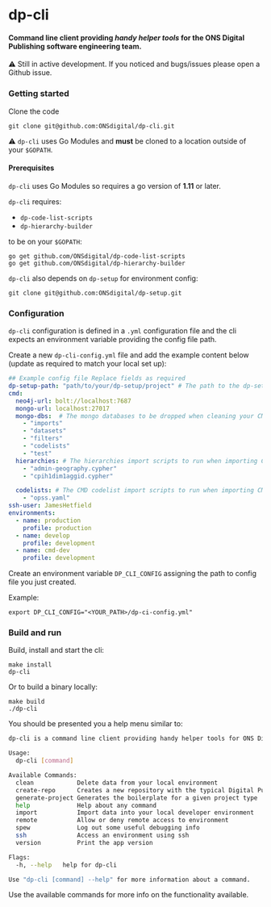 # dp-cli

#### Command line client providing *handy helper tools* for the ONS Digital Publishing software engineering team.

:warning: Still in active development. If you noticed and bugs/issues please open a Github issue. 

### Getting started
Clone the code
```
git clone git@github.com:ONSdigital/dp-cli.git
```

:warning: `dp-cli` uses Go Modules and **must** be cloned to a location outside of your `$GOPATH`.

#### Prerequisites
`dp-cli` uses Go Modules so requires a go version of **1.11** or later. 

`dp-cli` requires:
- `dp-code-list-scripts` 
- `dp-hierarchy-builder`

to be on your `$GOPATH`:
```
go get github.com/ONSdigital/dp-code-list-scripts
go get github.com/ONSdigital/dp-hierarchy-builder
```

`dp-cli` also depends on `dp-setup` for  environment config:
```
git clone git@github.com:ONSdigital/dp-setup.git
```


### Configuration
`dp-cli` configuration is defined in a `.yml` configuration file and the cli expects an environment variable providing the config file path.

Create a new `dp-cli-config.yml` file and add the example content below (update as required to match your local set up):

```yaml
## Example config file Replace fields as required
dp-setup-path: "path/to/your/dp-setup/project" # The path to the dp-setup repo on your machine.
cmd:
  neo4j-url: bolt://localhost:7687
  mongo-url: localhost:27017
  mongo-dbs:  # The mongo databases to be dropped when cleaning your CMD data
    - "imports"
    - "datasets"
    - "filters"
    - "codelists"
    - "test"
  hierarchies: # The hierarchies import scripts to run when importing CMD data.
    - "admin-geography.cypher"
    - "cpih1dim1aggid.cypher"

  codelists: # The CMD codelist import scripts to run when importing CMD data.
    - "opss.yaml"
ssh-user: JamesHetfield
environments:
  - name: production
    profile: production
  - name: develop
    profile: development
  - name: cmd-dev
    profile: development
```
 
Create an environment variable `DP_CLI_CONFIG` assigning the path to config file you just created.

Example:
```
export DP_CLI_CONFIG="<YOUR_PATH>/dp-ci-config.yml"
```

### Build and run

Build, install and start the cli:
```
make install
dp-cli
```
Or to build a binary locally:
```
make build
./dp-cli
```

You should be presented you a help menu similar to:
```bash
dp-cli is a command line client providing handy helper tools for ONS Digital Publishing software engineers

Usage:
  dp-cli [command]

Available Commands:
  clean            Delete data from your local environment
  create-repo      Creates a new repository with the typical Digital Publishing configurations
  generate-project Generates the boilerplate for a given project type
  help             Help about any command
  import           Import data into your local developer environment
  remote           Allow or deny remote access to environment
  spew             Log out some useful debugging info
  ssh              Access an environment using ssh
  version          Print the app version

Flags:
  -h, --help   help for dp-cli

Use "dp-cli [command] --help" for more information about a command.
```

Use the available commands for more info on the functionality available.